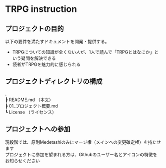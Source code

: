 # TRPG instruction

## プロジェクトの目的

以下の要件を満たすドキュメントを開発・提供する。  
* TRPGについての知識が全くない人が、1人で読んで「TRPGとはなにか」という疑問を解決できる
* 読者がTRPGを魅力的に感じられる

## プロジェクトディレクトリの構成

.   
┣ README.md              （本文）  
┣ 01_プロジェクト概要.md  
┗ License                （ライセンス）  

## プロジェクトへの参加

現段階では、原則Medetashiのみにマージ権（メインへの変更確定権）を持たせます  
プロジェクトに参加を望まれる方は、Githubのユーザー名とアイコンの特徴をお知らせください  
